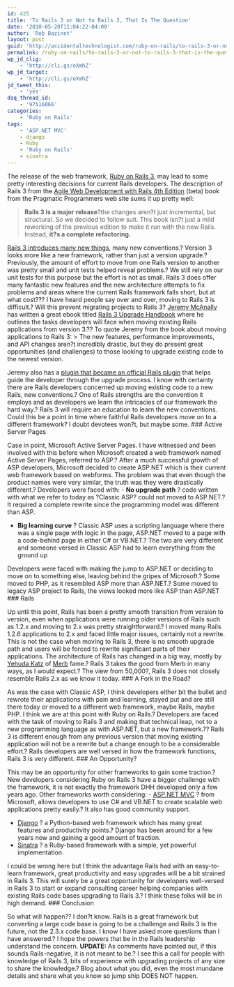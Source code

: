 ```yaml
---
id: 425
title: 'To Rails 3 or Not to Rails 3, That Is The Question'
date: '2010-05-20T11:04:22-04:00'
author: 'Rob Bazinet'
layout: post
guid: 'http://accidentaltechnologist.com/ruby-on-rails/to-rails-3-or-not-to-rails-3-that-is-the-question/'
permalink: /ruby-on-rails/to-rails-3-or-not-to-rails-3-that-is-the-question/
wp_jd_clig:
    - 'http://cli.gs/eXmhZ'
wp_jd_target:
    - 'http://cli.gs/eXmhZ'
jd_tweet_this:
    - 'yes'
dsq_thread_id:
    - '97516066'
categories:
    - 'Ruby on Rails'
tags:
    - 'ASP.NET MVC'
    - django
    - Ruby
    - 'Ruby on Rails'
    - sinatra
---
```


The release of the web framework, [Ruby on Rails 3](http://weblog.rubyonrails.org/2010/4/13/rails-3-0-third-beta-release), may lead to some pretty interesting decisions for current Rails developers. The description of Rails 3 from the [Agile Web Development with Rails 4th Edition](http://pragprog.com/titles/rails4/agile-web-development-with-rails-4th-edition) (beta) book from the Pragmatic Programmers web site sums it up pretty well:

> **Rails 3 is a major release**?the changes aren?t just incremental, but structural. So we decided to follow suit. This book isn?t just a mild reworking of the previous edition to make it run with the new Rails. Instead, **it?s a complete refactoring.**

 [Rails 3 introduces many new things](http://guides.rails.info/3_0_release_notes.html), many new conventions.? Version 3 looks more like a new framework, rather than just a version upgrade.? Previously, the amount of effort to move from one Rails version to another was pretty small and unit tests helped reveal problems.? We still rely on our unit tests for this purpose but the effort is not as small. Rails 3 does offer many fantastic new features and the new architecture attempts to fix problems and areas where the current Rails framework falls short, but at what cost??? I have heard people say over and over, moving to Rails 3 is difficult.? Will this prevent migrating projects to Rails 3? [Jeremy McAnally](http://omgbloglol.com/) has written a great ebook titled [Rails 3 Upgrade Handbook](http://railsupgradehandbook.com/) where he outlines the tasks developers will face when moving existing Rails applications from version 3.?? To quote Jeremy from the book about moving applications to Rails 3: > The new features, performance improvements, and API changes aren?t incredibly drastic, but they do present great opportunities (and challenges) to those looking to upgrade existing code to the newest version.

 Jeremy also has a [plugin that became an official Rails plugin](http://omgbloglol.com/post/364624593/rails-upgrade-is-now-an-official-plugin) that helps guide the developer through the upgrade process. I know with certainty there are Rails developers concerned up moving existing code to a new Rails, new conventions.? One of Rails strengths are the convention it employs and as developers we learn the intricacies of our framework the hard way.? Rails 3 will require an education to learn the new conventions. Could this be a point in time where faithful Rails developers move on to a different framework? I doubt devotees won?t, but maybe some. ### Active Server Pages

 Case in point, Microsoft Active Server Pages. I have witnessed and been involved with this before when Microsoft created a web framework named Active Server Pages, referred to ASP.? After a much successful growth of ASP developers, Microsoft decided to create ASP.NET which is their current web framework based on webforms. The problem was that even though the product names were very similar, the truth was they were drastically different.? Developers were faced with: - **No upgrade path** ? code written with what we refer to today as ?Classic ASP? could not moved to ASP.NET.? It required a complete rewrite since the programming model was different than ASP.
- **Big learning curve** ? Classic ASP uses a scripting language where there was a single page with logic in the page, ASP.NET moved to a page with a code-behind page in either C# or VB.NET.? The two are very different and someone versed in Classic ASP had to learn everything from the ground up
 
 Developers were faced with making the jump to ASP.NET or deciding to move on to something else, leaving behind the gripes of Microsoft.? Some moved to PHP, as it resembled ASP more than ASP.NET.? Some moved to legacy ASP project to Rails, the views looked more like ASP than ASP.NET ### Rails

 Up until this point, Rails has been a pretty smooth transition from version to version, even when applications were running older versions of Rails such as 1.2.x and moving to 2.x was pretty straightforward.? I moved many Rails 1.2.6 applications to 2.x and faced little major issues, certainly not a rewrite. This is not the case when moving to Rails 3, there is no smooth upgrade path and users will be forced to rewrite significant parts of their applications. The architecture of Rails has changed in a big way, mostly by [Yehuda Katz](http://yehudakatz.com/) of [Merb](http://www.merbivore.com/) fame.? Rails 3 takes the good from Merb in many ways, as I would expect.? The view from 50,000?, Rails 3 does not closely resemble Rails 2.x as we know it today. ### A Fork in the Road?

 As was the case with Classic ASP, I think developers either bit the bullet and rewrote their applications with pain and learning, stayed put and are still there today or moved to a different web framework, maybe Rails, maybe PHP. I think we are at this point with Ruby on Rails.? Developers are faced with the task of moving to Rails 3 and making that technical leap, not to a new programming language as with ASP.NET, but a new framework.?? Rails 3 is different enough from any previous version that moving existing application will not be a rewrite but a change enough to be a considerable effort.? Rails developers are well versed in how the framework functions, Rails 3 is very different. ### An Opportunity?

 This may be an opportunity for other frameworks to gain some traction.? New developers considering Ruby on Rails 3 have a bigger challenge with the framework, it is not exactly the framework DHH developed only a few years ago. Other frameworks worth considering: - [ASP.NET MVC](http://www.asp.net/mvc/) ? from Microsoft, allows developers to use C# and VB.NET to create scalable web applications pretty easily.? It also has good community support.
- [Django](http://www.djangoproject.com/) ? a Python-based web framework which has many great features and productivity points.? Django has been around for a few years now and gaining a good amount of traction.
- [Sinatra](http://www.sinatrarb.com/) ? a Ruby-based framework with a simple, yet powerful implementation.
 
 I could be wrong here but I think the advantage Rails had with an easy-to-learn framework, great productivity and easy upgrades will be a bit strained in Rails 3. This will surely be a great opportunity for developers well-versed in Rails 3 to start or expand consulting career helping companies with existing Rails code bases upgrading to Rails 3.? I think these folks will be in high demand. ### Conclusion

 So what will happen?? I don?t know. Rails is a great framework but converting a large code base is going to be a challenge and Rails 3 is the future, not the 2.3.x code base. I know I have asked more questions than I have answered.? I hope the powers that be in the Rails leadership understand the concern. **UPDATE:** As comments have pointed out, if this sounds Rails-negative, it is not meant to be.? I see this a call for people with knowledge of Rails 3, bits of experience with upgrading projects of any size to share the knowledge.? Blog about what you did, even the most mundane details and share what you know so jump ship DOES NOT happen.